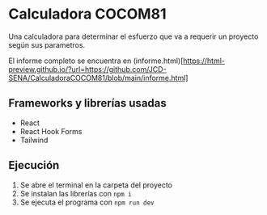# Calculadora COCOM81
Una calculadora para determinar el esfuerzo que va a requerir un proyecto según sus parametros.

El informe completo se encuentra en (informe.html)[https://html-preview.github.io/?url=https://github.com/JCD-SENA/CalculadoraCOCOM81/blob/main/informe.html]

## Frameworks y librerías usadas
* React
* React Hook Forms
* Tailwind

## Ejecución
1. Se abre el terminal en la carpeta del proyecto
2. Se instalan las librerías con `npm i`
3. Se ejecuta el programa con `npm run dev`
